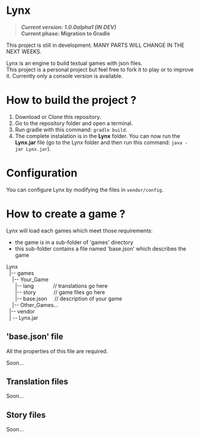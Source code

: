 # Lynx 

> **_Current version: 1.0.0alpha1 (IN DEV)_**  
> **Current phase: Migration to Gradle**

This project is still in development. MANY PARTS WILL CHANGE IN THE NEXT WEEKS.  
 
Lynx is an engine to build textual games with json files.  
This project is a personal project but feel free to fork it to play or to improve it. 
Currently only a console version is available. 

# How to build the project ?

1. Download or Clone this repository. 
2. Go to the repository folder and open a terminal. 
3. Run gradle with this command: `gradle build`. 
4. The complete instalation is in the **Lynx** folder. You can now run the **Lynx.jar** file (go to the Lynx folder and then run this command: `java -jar Lynx.jar`). 

# Configuration

You can configure Lynx by modifying the files in `vendor/config`. 

# How to create a game ? 

Lynx will load each games which meet those requirements: 
- the game is in a sub-folder of 'games' directory 
- this sub-folder contains a file named 'base.json' which describes the game  

Lynx  
&nbsp;&nbsp;|-- games  
&nbsp;&nbsp;&nbsp;&nbsp;|-- Your_Game  
&nbsp;&nbsp;&nbsp;&nbsp;&nbsp;&nbsp;|-- lang &nbsp;&nbsp;&nbsp;&nbsp;&nbsp;&nbsp;&nbsp;&nbsp;&nbsp;&nbsp;&nbsp;&nbsp;// translations go here   
&nbsp;&nbsp;&nbsp;&nbsp;&nbsp;&nbsp;|-- story &nbsp;&nbsp;&nbsp;&nbsp;&nbsp;&nbsp;&nbsp;&nbsp;&nbsp;&nbsp;&nbsp;// game files go here   
&nbsp;&nbsp;&nbsp;&nbsp;&nbsp;&nbsp;|-- base.json &nbsp;&nbsp;&nbsp;&nbsp;// description of your game  
&nbsp;&nbsp;&nbsp;&nbsp;|-- Other_Games...   
&nbsp;&nbsp;|-- vendor   
&nbsp;&nbsp;| -- Lynx.jar    

## 'base.json' file

All the properties of this file are required.

Soon... 

## Translation files

Soon... 

## Story files

Soon...
